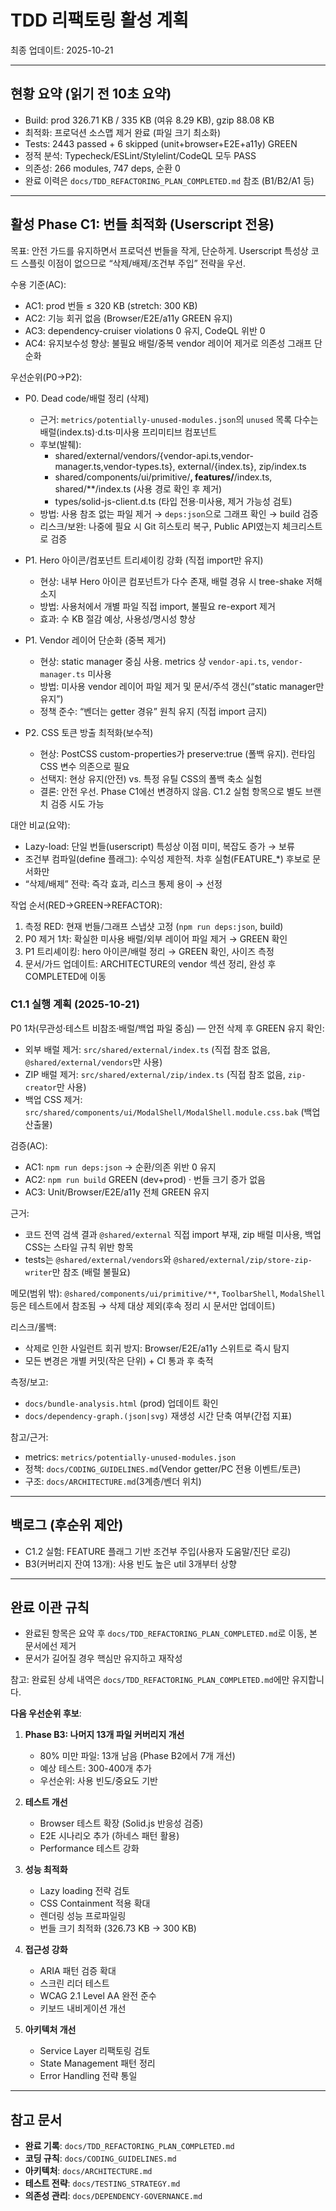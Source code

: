 # TDD 리팩토링 활성 계획

최종 업데이트: 2025-10-21

---

## 현황 요약 (읽기 전 10초 요약)

- Build: prod 326.71 KB / 335 KB (여유 8.29 KB), gzip 88.08 KB
- 최적화: 프로덕션 소스맵 제거 완료 (파일 크기 최소화)
- Tests: 2443 passed + 6 skipped (unit+browser+E2E+a11y) GREEN
- 정적 분석: Typecheck/ESLint/Stylelint/CodeQL 모두 PASS
- 의존성: 266 modules, 747 deps, 순환 0
- 완료 이력은 `docs/TDD_REFACTORING_PLAN_COMPLETED.md` 참조 (B1/B2/A1 등)

---

## 활성 Phase C1: 번들 최적화 (Userscript 전용)

목표: 안전 가드를 유지하면서 프로덕션 번들을 작게, 단순하게. Userscript 특성상
코드 스플릿 이점이 없으므로 “삭제/배제/조건부 주입” 전략을 우선.

수용 기준(AC):

- AC1: prod 번들 ≤ 320 KB (stretch: 300 KB)
- AC2: 기능 회귀 없음 (Browser/E2E/a11y GREEN 유지)
- AC3: dependency-cruiser violations 0 유지, CodeQL 위반 0
- AC4: 유지보수성 향상: 불필요 배럴/중복 vendor 레이어 제거로 의존성 그래프
  단순화

우선순위(P0→P2):

- P0. Dead code/배럴 정리 (삭제)
  - 근거: `metrics/potentially-unused-modules.json`의 `unused` 목록 다수는
    배럴(index.ts)·d.ts·미사용 프리미티브 컴포넌트
  - 후보(발췌):
    - shared/external/vendors/{vendor-api.ts,vendor-manager.ts,vendor-types.ts},
      external/{index.ts}, zip/index.ts
    - shared/components/ui/primitive/**, features/**/index.ts,
      shared/\*\*/index.ts (사용 경로 확인 후 제거)
    - types/solid-js-client.d.ts (타입 전용·미사용, 제거 가능성 검토)
  - 방법: 사용 참조 없는 파일 제거 → `deps:json`으로 그래프 확인 → build 검증
  - 리스크/보완: 나중에 필요 시 Git 히스토리 복구, Public API였는지 체크리스트로
    검증

- P1. Hero 아이콘/컴포넌트 트리셰이킹 강화 (직접 import만 유지)
  - 현상: 내부 Hero 아이콘 컴포넌트가 다수 존재, 배럴 경유 시 tree-shake 저해
    소지
  - 방법: 사용처에서 개별 파일 직접 import, 불필요 re-export 제거
  - 효과: 수 KB 절감 예상, 사용성/명시성 향상

- P1. Vendor 레이어 단순화 (중복 제거)
  - 현상: static manager 중심 사용. metrics 상 `vendor-api.ts`,
    `vendor-manager.ts` 미사용
  - 방법: 미사용 vendor 레이어 파일 제거 및 문서/주석 갱신(“static manager만
    유지”)
  - 정책 준수: “벤더는 getter 경유” 원칙 유지 (직접 import 금지)

- P2. CSS 토큰 방출 최적화(보수적)
  - 현상: PostCSS custom-properties가 preserve:true (폴백 유지). 런타임 CSS 변수
    의존으로 필요
  - 선택지: 현상 유지(안전) vs. 특정 유틸 CSS의 폴백 축소 실험
  - 결론: 안전 우선. Phase C1에선 변경하지 않음. C1.2 실험 항목으로 별도 브랜치
    검증 시도 가능

대안 비교(요약):

- Lazy-load: 단일 번들(userscript) 특성상 이점 미미, 복잡도 증가 → 보류
- 조건부 컴파일(define 플래그): 수익성 제한적. 차후 실험(FEATURE\_\*) 후보로
  문서화만
- “삭제/배제” 전략: 즉각 효과, 리스크 통제 용이 → 선정

작업 순서(RED→GREEN→REFACTOR):

1. 측정 RED: 현재 번들/그래프 스냅샷 고정 (`npm run deps:json`, build)
2. P0 제거 1차: 확실한 미사용 배럴/외부 레이어 파일 제거 → GREEN 확인
3. P1 트리셰이킹: hero 아이콘/배럴 정리 → GREEN 확인, 사이즈 측정
4. 문서/가드 업데이트: ARCHITECTURE의 vendor 섹션 정리, 완성 후 COMPLETED에 이동

### C1.1 실행 계획 (2025-10-21)

P0 1차(무관성·테스트 비참조·배럴/백업 파일 중심) — 안전 삭제 후 GREEN 유지 확인:

- 외부 배럴 제거: `src/shared/external/index.ts` (직접 참조 없음,
  `@shared/external/vendors`만 사용)
- ZIP 배럴 제거: `src/shared/external/zip/index.ts` (직접 참조 없음,
  `zip-creator`만 사용)
- 백업 CSS 제거: `src/shared/components/ui/ModalShell/ModalShell.module.css.bak`
  (백업 산출물)

검증(AC):

- AC1: `npm run deps:json` → 순환/의존 위반 0 유지
- AC2: `npm run build` GREEN (dev+prod) · 번들 크기 증가 없음
- AC3: Unit/Browser/E2E/a11y 전체 GREEN 유지

근거:

- 코드 전역 검색 결과 `@shared/external` 직접 import 부재, zip 배럴 미사용, 백업
  CSS는 스타일 규칙 위반 항목
- tests는 `@shared/external/vendors`와 `@shared/external/zip/store-zip-writer`만
  참조 (배럴 불필요)

메모(범위 밖): `@shared/components/ui/primitive/**`, `ToolbarShell`,
`ModalShell` 등은 테스트에서 참조됨 → 삭제 대상 제외(후속 정리 시 문서만
업데이트)

리스크/롤백:

- 삭제로 인한 사일런트 회귀 방지: Browser/E2E/a11y 스위트로 즉시 탐지
- 모든 변경은 개별 커밋(작은 단위) + CI 통과 후 축적

측정/보고:

- `docs/bundle-analysis.html` (prod) 업데이트 확인
- `docs/dependency-graph.(json|svg)` 재생성 시간 단축 여부(간접 지표)

참고/근거:

- metrics: `metrics/potentially-unused-modules.json`
- 정책: `docs/CODING_GUIDELINES.md`(Vendor getter/PC 전용 이벤트/토큰)
- 구조: `docs/ARCHITECTURE.md`(3계층/벤더 위치)

---

## 백로그 (후순위 제안)

- C1.2 실험: FEATURE 플래그 기반 조건부 주입(사용자 도움말/진단 로깅)
- B3(커버리지 잔여 13개): 사용 빈도 높은 util 3개부터 상향

---

## 완료 이관 규칙

- 완료된 항목은 요약 후 `docs/TDD_REFACTORING_PLAN_COMPLETED.md`로 이동, 본
  문서에선 제거
- 문서가 길어질 경우 핵심만 유지하고 재작성

참고: 완료된 상세 내역은 `docs/TDD_REFACTORING_PLAN_COMPLETED.md`에만
유지합니다.

**다음 우선순위 후보**:

1. **Phase B3: 나머지 13개 파일 커버리지 개선**
   - 80% 미만 파일: 13개 남음 (Phase B2에서 7개 개선)
   - 예상 테스트: 300-400개 추가
   - 우선순위: 사용 빈도/중요도 기반

2. **테스트 개선**
   - Browser 테스트 확장 (Solid.js 반응성 검증)
   - E2E 시나리오 추가 (하네스 패턴 활용)
   - Performance 테스트 강화

3. **성능 최적화**
   - Lazy loading 전략 검토
   - CSS Containment 적용 확대
   - 렌더링 성능 프로파일링
   - 번들 크기 최적화 (326.73 KB → 300 KB)

4. **접근성 강화**
   - ARIA 패턴 검증 확대
   - 스크린 리더 테스트
   - WCAG 2.1 Level AA 완전 준수
   - 키보드 내비게이션 개선

5. **아키텍처 개선**
   - Service Layer 리팩토링 검토
   - State Management 패턴 정리
   - Error Handling 전략 통일

---

## 참고 문서

- **완료 기록**: `docs/TDD_REFACTORING_PLAN_COMPLETED.md`
- **코딩 규칙**: `docs/CODING_GUIDELINES.md`
- **아키텍처**: `docs/ARCHITECTURE.md`
- **테스트 전략**: `docs/TESTING_STRATEGY.md`
- **의존성 관리**: `docs/DEPENDENCY-GOVERNANCE.md`
